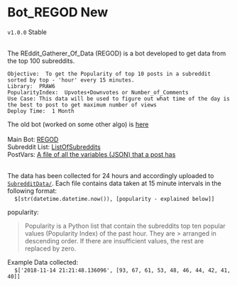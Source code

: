 # Bot_REGOD New
`v1.0.0` Stable<br/><br/>

The REddit_Gatherer_Of_Data (REGOD) is a bot developed to get data from the top 100 subreddits.

    Objective:	To get the Popularity of top 10 posts in a subreddit sorted by top - 'hour' every 15 minutes.
    Library:  PRAW6
    PopularityIndex:  Upvotes+Downvotes or Number_of_Comments
    Use Case: This data will be used to figure out what time of the day is the best to post to get maximum number of views
    Deploy Time:  1 Month

The old bot (worked on some other algo) is <a href="https://github.com/IceCereal/Bot_REGOD">here</a><br/><br/>
Main Bot: <a href="https://github.com/IceCereal/Bot_REGOD-New/blob/master/regod.py">REGOD</a><br/>
Subreddit List: <a href="https://github.com/IceCereal/Bot_REGOD-New/blob/master/Modules/Setup/ListOfSubreddits">ListOfSubreddits</a><br/>
PostVars: <a href="https://github.com/IceCereal/Bot_REGOD-New/blob/master/PostVars.txt">A file of all the variables (JSON) that a post has</a><br/><br/>

The data has been collected for 24 hours and accordingly uploaded to <a href="https://github.com/IceCereal/Bot_REGOD-New/tree/master/Modules/SubredditData">`SubredditData/`</a>. Each file contains data taken at 15 minute intervals in the following format:<br/>
&nbsp;&nbsp;&nbsp;&nbsp;`$[str(datetime.datetime.now()), [popularity - explained below]]`
    
popularity:
> Popularity is a Python list that contain the subreddits top ten popular values (Popularity Index) of the past hour. They are > arranged in descending order. If there are insufficient values, the rest are replaced by zero.

Example Data collected:<br/>
&nbsp;&nbsp;&nbsp;&nbsp;`$['2018-11-14 21:21:48.136096', [93, 67, 61, 53, 48, 46, 44, 42, 41, 40]]`


